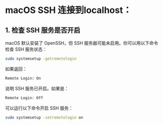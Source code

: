 # macOS SSH 连接到localhost：

## 1. 检查 SSH 服务是否开启
   macOS 默认安装了 OpenSSH，但 SSH 服务器可能未启用。你可以用以下命令检查 SSH 服务状态：

```bash
sudo systemsetup -getremotelogin
```
如果返回：
```bash
Remote Login: On
```
说明 SSH 服务已开启。如果是：
```bash
Remote Login: Off
```
可以运行以下命令开启 SSH 服务：
```bash
sudo systemsetup -setremotelogin on
```





